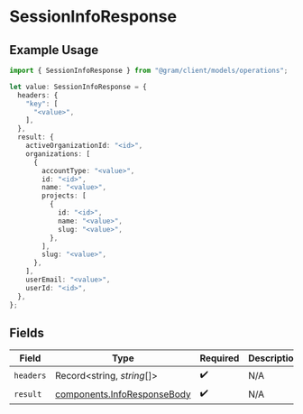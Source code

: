 # SessionInfoResponse

## Example Usage

```typescript
import { SessionInfoResponse } from "@gram/client/models/operations";

let value: SessionInfoResponse = {
  headers: {
    "key": [
      "<value>",
    ],
  },
  result: {
    activeOrganizationId: "<id>",
    organizations: [
      {
        accountType: "<value>",
        id: "<id>",
        name: "<value>",
        projects: [
          {
            id: "<id>",
            name: "<value>",
            slug: "<value>",
          },
        ],
        slug: "<value>",
      },
    ],
    userEmail: "<value>",
    userId: "<id>",
  },
};
```

## Fields

| Field                                                                      | Type                                                                       | Required                                                                   | Description                                                                |
| -------------------------------------------------------------------------- | -------------------------------------------------------------------------- | -------------------------------------------------------------------------- | -------------------------------------------------------------------------- |
| `headers`                                                                  | Record<string, *string*[]>                                                 | :heavy_check_mark:                                                         | N/A                                                                        |
| `result`                                                                   | [components.InfoResponseBody](../../models/components/inforesponsebody.md) | :heavy_check_mark:                                                         | N/A                                                                        |